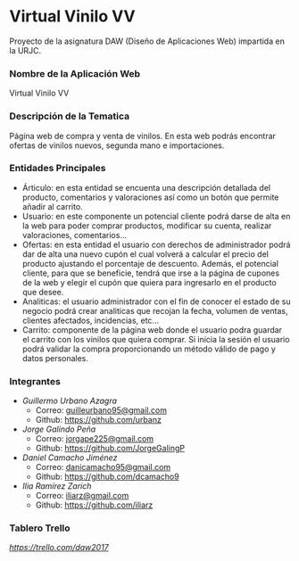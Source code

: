 # Virtual Vinilo VV
Proyecto de la asignatura DAW (Diseño de Aplicaciones Web) impartida en la URJC.

### Nombre de la Aplicación Web
Virtual Vinilo VV

### Descripción de la Tematica
Página web de compra y venta de vinilos. En esta web podrás encontrar ofertas de vinilos nuevos, segunda mano e importaciones.

### Entidades Principales
* Árticulo: en esta entidad se encuenta una descripción detallada del producto, comentarios y valoraciones así como un botón que permite añadir al carrito.
* Usuario: en este componente un potencial cliente podrá darse de alta en la web para poder comprar productos, modificar su cuenta, realizar valoraciones, comentarios... 
* Ofertas: en esta entidad el usuario con derechos de administrador podrá dar de alta una nuevo cupón el cual volverá a calcular el precio del producto ajustando el porcentaje de descuento. Además, el potencial cliente, para que se beneficie, tendrá que irse a la página de cupones de la web y elegir el cupón que quiera para ingresarlo en el producto que desee.
* Analiticas: el usuario administrador con el fin de conocer el estado de su negocio podrá crear analiticas que recojan la fecha, volumen de ventas, clientes afectados, incidencias, etc...
* Carrito: componente de la página web donde el usuario podra guardar el carrito con los vinilos que quiera comprar. Si inicia la sesión el usuario podrá validar la compra proporcionando un método válido de pago y datos personales.

### Integrantes
* *Guillermo Urbano Azagra*
  * Correo: guilleurbano95@gmail.com
  * Github: https://github.com/urbanz
* *Jorge Galindo Peña*
  * Correo: jorgape225@gmail.com
  * Github: https://github.com/JorgeGalingP
* *Daniel Camacho Jiménez* 
  * Correo: danicamacho95@gmail.com
  * Github: https://github.com/dcamacho9
* *Ilia Ramírez Zarich*
  * Correo: iliarz@gmail.com
  * Github: https://github.com/iliarz
  
### Tablero Trello
*https://trello.com/daw2017*
